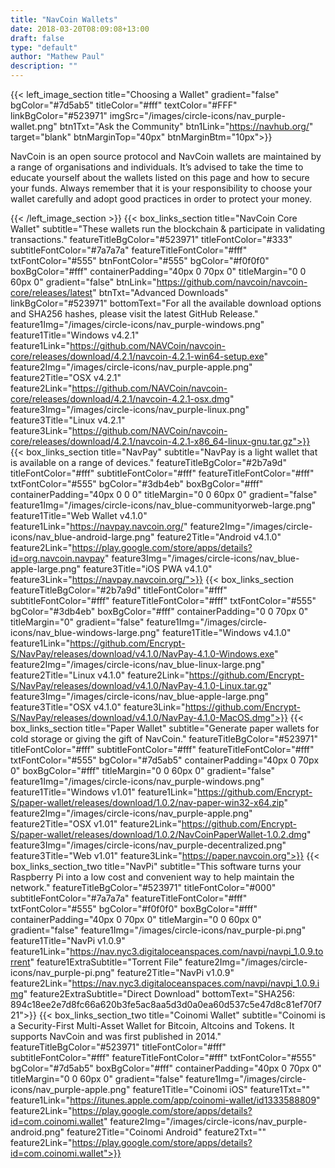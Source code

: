 ```yaml
---
title: "NavCoin Wallets"
date: 2018-03-20T08:09:08+13:00
draft: false
type: "default"
author: "Mathew Paul"
description: ""
---
```

{{< left_image_section
    title="Choosing a Wallet"
    gradient="false"
    bgColor="#7d5ab5"
    titleColor="#fff"
    textColor="#FFF"
    linkBgColor="#523971"
    imgSrc="/images/circle-icons/nav_purple-wallet.png"
    btn1Txt="Ask the Community"
    btn1Link="https://navhub.org/"
    target="blank"
    btnMarginTop="40px"
    btnMarginBtm="10px">}}
    <p>NavCoin is an open source protocol and NavCoin wallets are maintained by a range of organisations and individuals.
    It’s advised to take the time to educate yourself about the wallets listed on this page and how to secure your funds.
    Always remember that it is your responsibility to choose your wallet carefully and adopt good practices in order to protect your money.</p>
{{< /left_image_section >}}
{{< box_links_section
    title="NavCoin Core Wallet"
    subtitle="These wallets run the blockchain & participate in validating transactions."
    featureTitleBgColor="#523971"
    titleFontColor="#333"
    subtitleFontColor="#7a7a7a"
    featureTitleFontColor="#fff"
    txtFontColor="#555"
    btnFontColor="#555"
    bgColor="#f0f0f0"
    boxBgColor="#fff"
    containerPadding="40px 0 70px 0"
    titleMargin="0 0 60px 0"
    gradient="false"
    btnLink="https://github.com/navcoin/navcoin-core/releases/latest"
    btnTxt="Advanced Downloads"
    linkBgColor="#523971"
    bottomText="For all the available download options and SHA256 hashes, please visit the latest GitHub Release."
    feature1Img="/images/circle-icons/nav_purple-windows.png"
    feature1Title="Windows v4.2.1"
    feature1Link="https://github.com/NAVCoin/navcoin-core/releases/download/4.2.1/navcoin-4.2.1-win64-setup.exe"
    feature2Img="/images/circle-icons/nav_purple-apple.png"
    feature2Title="OSX v4.2.1"
    feature2Link="https://github.com/NAVCoin/navcoin-core/releases/download/4.2.1/navcoin-4.2.1-osx.dmg"
    feature3Img="/images/circle-icons/nav_purple-linux.png"
    feature3Title="Linux v4.2.1"
    feature3Link="https://github.com/NAVCoin/navcoin-core/releases/download/4.2.1/navcoin-4.2.1-x86_64-linux-gnu.tar.gz">}}
{{< box_links_section
    title="NavPay"
    subtitle="NavPay is a light wallet that is available on a range of devices."
    featureTitleBgColor="#2b7a9d"
    titleFontColor="#fff"
    subtitleFontColor="#fff"
    featureTitleFontColor="#fff"
    txtFontColor="#555"
    bgColor="#3db4eb"
    boxBgColor="#fff"
    containerPadding="40px 0 0 0"
    titleMargin="0 0 60px 0"
    gradient="false"
    feature1Img="/images/circle-icons/nav_blue-communityorweb-large.png"
    feature1Title="Web Wallet v4.1.0"
    feature1Link="https://navpay.navcoin.org/"
    feature2Img="/images/circle-icons/nav_blue-android-large.png"
    feature2Title="Android v4.1.0"
    feature2Link="https://play.google.com/store/apps/details?id=org.navcoin.navpay"
    feature3Img="/images/circle-icons/nav_blue-apple-large.png"
    feature3Title="iOS PWA v4.1.0"
    feature3Link="https://navpay.navcoin.org/">}}
{{< box_links_section
    featureTitleBgColor="#2b7a9d"
    titleFontColor="#fff"
    subtitleFontColor="#fff"
    featureTitleFontColor="#fff"
    txtFontColor="#555"
    bgColor="#3db4eb"
    boxBgColor="#fff"
    containerPadding="0 0 70px 0"
    titleMargin="0"
    gradient="false"
    feature1Img="/images/circle-icons/nav_blue-windows-large.png"
    feature1Title="Windows v4.1.0"
    feature1Link="https://github.com/Encrypt-S/NavPay/releases/download/v4.1.0/NavPay-4.1.0-Windows.exe"
    feature2Img="/images/circle-icons/nav_blue-linux-large.png"
    feature2Title="Linux v4.1.0"
    feature2Link="https://github.com/Encrypt-S/NavPay/releases/download/v4.1.0/NavPay-4.1.0-Linux.tar.gz"
    feature3Img="/images/circle-icons/nav_blue-apple-large.png"
    feature3Title="OSX v4.1.0"
    feature3Link="https://github.com/Encrypt-S/NavPay/releases/download/v4.1.0/NavPay-4.1.0-MacOS.dmg">}}
{{< box_links_section
    title="Paper Wallet"
    subtitle="Generate paper wallets for cold storage or giving the gift of NavCoin."
    featureTitleBgColor="#523971"
    titleFontColor="#fff"
    subtitleFontColor="#fff"
    featureTitleFontColor="#fff"
    txtFontColor="#555"
    bgColor="#7d5ab5"
    containerPadding="40px 0 70px 0"
    boxBgColor="#fff"
    titleMargin="0 0 60px 0"
    gradient="false"
    feature1Img="/images/circle-icons/nav_purple-windows.png"
    feature1Title="Windows v1.01"
    feature1Link="https://github.com/Encrypt-S/paper-wallet/releases/download/1.0.2/nav-paper-win32-x64.zip"
    feature2Img="/images/circle-icons/nav_purple-apple.png"
    feature2Title="OSX v1.01"
    feature2Link="https://github.com/Encrypt-S/paper-wallet/releases/download/1.0.2/NavCoinPaperWallet-1.0.2.dmg"
    feature3Img="/images/circle-icons/nav_purple-decentralized.png"
    feature3Title="Web v1.01"
            feature3Link="https://paper.navcoin.org">}}
{{< box_links_section_two
    title="NavPi"
    subtitle="This software turns your Raspberry Pi into a low cost and convenient way to help maintain the network."
    featureTitleBgColor="#523971"
    titleFontColor="#000"
    subtitleFontColor="#7a7a7a"
    featureTitleFontColor="#fff"
    txtFontColor="#555"
    bgColor="#f0f0f0"
    boxBgColor="#fff"
    containerPadding="40px 0 70px 0"
    titleMargin="0 0 60px 0"
    gradient="false"
    feature1Img="/images/circle-icons/nav_purple-pi.png"
    feature1Title="NavPi v1.0.9"
    feature1Link="https://nav.nyc3.digitaloceanspaces.com/navpi/navpi_1.0.9.torrent"
    feature1ExtraSubtitle="Torrent File"
    feature2Img="/images/circle-icons/nav_purple-pi.png"
    feature2Title="NavPi v1.0.9"
    feature2Link="https://nav.nyc3.digitaloceanspaces.com/navpi/navpi_1.0.9.img"
    feature2ExtraSubtitle="Direct Download"
    bottomText="SHA256: 894c18ee2e7d8fc66a620b3fe5ac8aa5d3d0a0ea60d537c5e47d8c81ef70f721">}}
{{< box_links_section_two
    title="Coinomi Wallet"
    subtitle="Coinomi is a Security-First Multi-Asset Wallet for Bitcoin, Altcoins and Tokens. It supports NavCoin and was first published in 2014."
    featureTitleBgColor="#523971"
    titleFontColor="#fff"
    subtitleFontColor="#fff"
    featureTitleFontColor="#fff"
    txtFontColor="#555"
    bgColor="#7d5ab5"
    boxBgColor="#fff"
    containerPadding="40px 0 70px 0"
    titleMargin="0 0 60px 0"
    gradient="false"
    feature1Img="/images/circle-icons/nav_purple-apple.png"
    feature1Title="Coinomi iOS"
    feature1Txt=""
    feature1Link="https://itunes.apple.com/app/coinomi-wallet/id1333588809"
    feature2Link="https://play.google.com/store/apps/details?id=com.coinomi.wallet"
    feature2Img="/images/circle-icons/nav_purple-android.png"
    feature2Title="Coinomi Android"
    feature2Txt=""
    feature2Link="https://play.google.com/store/apps/details?id=com.coinomi.wallet">}}
